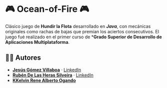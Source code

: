 # 🎮 Ocean-of-Fire 🎮
Clásico juego de **Hundir la Flota** desarrollado en ***Java***, con mecánicas originales como rachas de bajas que premian los aciertos consecutivos.
El juego fué realizado en el primer curso de ***Grado Superior de Desarrollo de Aplicaciones Multiplataforma**.

## 👨‍💻 Autores
- [**Jesús Gómez Villaboa**](https://github.com/LightnigFast) · [LinkedIn](https://linkedin.com/in/jesús-gómez-274111351/)
- [**Rubén De Las Heras Silveira**](https://github.com/rubenhs9) · [LinkedIn](https://linkedin.com/in/rubenhs9/)
- [**KKelvin Rene Alberto Ogando**](https://linkedin.com/in/kelvin-rene-alberto-ogando-5664942b9/)  
